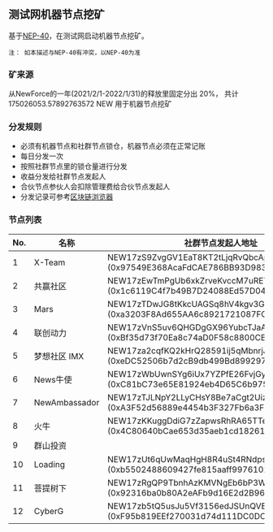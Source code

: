## 测试网机器节点挖矿

基于[NEP-40](https://neps.newtonproject.org/neps/nep-40/)，在测试网启动机器节点挖矿。

`注： 如本描述与NEP-40有冲突，以NEP-40为准`

### 矿来源

从NewForce的一年(2021/2/1-2022/1/31)的释放里固定分出 20%， 共计 175026053.57892763572 NEW 用于机器节点挖矿

### 分发规则

- 必须有机器节点和社群节点锁仓，机器节点必须在正常记账
- 每日分发一次
- 按照社群节点里的锁仓量进行分发
- 收益分发给社群节点发起人
- 合伙节点参伙人会扣除管理费给合伙节点发起人
- 分发记录可参考[区块链浏览器](http://e.testnet.diynova.com/address/0x51b912d6cd4E98BD8e89b9808Ad1749c32722e1c/transactions)

### 节点列表

No. | 名称 | 社群节点发起人地址 | 矿工地址
--|--|--|--
1 | X-Team | NEW17zS9ZvgGV1EaT8KT2tLjqRvQbcApjFot8xj (0x97549E368AcaFdCAE786BB93D98379f1D1561a29) | 0x1d7e06ad19339263a51ee47e11b4ffd10d4a83ba
2 | 共赢社区 | NEW17zEwTmPgUb6xkZrveKvccM7uREYc3NyU7Wy (0x1c6119C4f7b49B7D24088Ed57D04fef50bd162Ca) | 0x1c6119C4f7b49B7D24088Ed57D04fef50bd162Ca
3 | Mars | NEW17zTDwJG8tKkcUAGSq8hV4kgv3Gysxf4ZJmw (0xa3203F8Ad655AA6c8921721087FC576489A00Bf0) | 0xa3203F8Ad655AA6c8921721087FC576489A00Bf0
4 | 联创动力 | NEW17zVnS5uv6QHGDgGX96YubcTJaA4xQwcG1AP (0xBf35d73f70Ea8c74aD0F58c8800CBdE52462536b) | 0xBf35d73f70Ea8c74aD0F58c8800CBdE52462536b
5 | 梦想社区 IMX | NEW17za2cqfKQ2kHrQ28591ij5qMbnrjJjkBAoR (0xeDC52506b7d2cB9db499Bd89929763b5F311b7E6) | 0xeDC52506b7d2cB9db499Bd89929763b5F311b7E6
6 | News牛使 | NEW17zWbUwnSYg6iUx7YZPfE26FvjGydavVcFqK (0xC81bC73e65E81924eb4D65C6b975D49112595eE9) | 0xC81bC73e65E81924eb4D65C6b975D49112595eE9
7 | NewAmbassador | NEW17zTJLNpY2LLyCHsY8Be7aCgt2UizbRufFzP (0xA3F52d56889e4454b3F327Fb6a3F5Ec7DBAf8a0C) | 0xA3F52d56889e4454b3F327Fb6a3F5Ec7DBAf8a0C
8 | 火牛 | NEW17zKKuggDdiG7zZapwsRhRA65TTeHrhSisEH (0x4C80640bCae653d35aeb1cd18261BcA11953ba55) | 0x17FC9cA7aF608D2A5e186549298bB2Ed79c2578F
9 | 群山投资 | | 0xd1973d388ba166c116099fd075a04e2e177101aa
10 | Loading | NEW17zUt6qUwMaqHgH8R4uSt4RNdpsDg5FLNm9z (0xb5502488609427fe815aaff997610254acC72755) | 0xb5502488609427fe815aaff997610254acC72755
11 | 菩提树下 | NEW17zRgQP9TbnhAzKMVNgEb6bP3WCV6gJJnyyn (0x92316ba0b80A2eAFb9d16E2d2B96348B5Ae5411f) | 0x92316ba0b80A2eAFb9d16E2d2B96348B5Ae5411f
12 | CyberG | NEW17zb5tQ5usJu5Vf3156edJSUnQVBVKCr96ah (0xF95b819EEf270031d74d111DC0DCBe3bA31bDA5e) | 0x18A9a91Ce471E04F92Cf105a186d00a788737c48
